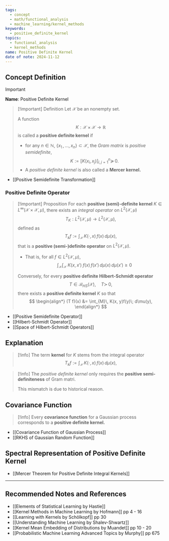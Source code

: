 ```yaml
---
tags:
  - concept
  - math/functional_analysis
  - machine_learning/kernel_methods
keywords:
  - positive_definite_kernel
topics:
  - functional_analysis
  - kernel_methods
name: Positive Definite Kernel
date of note: 2024-11-12
---
```


## Concept Definition

>[!important]
>**Name**: Positive Definite Kernel

>[!important] Definition
>Let $\mathcal{X}$ be an nonempty set. 
>
>A function $$K: \mathcal{X} \times \mathcal{X} \to \mathbb{R}$$ is called  a **positive definite kernel** if 
>- for any $n\in \mathbb{N}$, $\left\{ x_{1} \,{,}\ldots{,}\,x_{n}\right\} \subset \mathcal{X}$, the *Gram matrix*  is *positive semidefinite*,  $$K := [K(x_{i}, x_{j})]_{i,j=1}^{n} \succeq\,0.$$
>- A *positive definite kernel* is also called a **Mercer kernel.**

- [[Positive Semidefinite Transformation]]


### Positive Definite Operator

>[!important] Proposition
>For each **positive (semi)-definite kernel** $K \in L^{\infty}(\mathcal{X}\times \mathcal{X}, \mu)$, there exists an *integral operator* on $L^2(\mathcal{X},\mu)$
>$$
>T_{K}: L^2(\mathcal{X},\mu) \to L^2(\mathcal{X},\mu),
>$$
>defined as 
>$$
>T_{k}f := \int_{\mathcal{X}}\,K(\cdot, x)\,f(x)\,d\mu(x),
>$$
>that is a **positive (semi-)definite operator** on $L^2(\mathcal{X},\mu)$. 
>- That is, for all $f\in L^{2}(\mathcal{X},\mu)$, $$\int_{\mathcal{X}}\int_{\mathcal{X}}\;K(x, x')\;f(x)\,f(x')\,d\mu (x)\,d\mu(x') \ge 0$$
>  
>Conversely, for every **positive definite Hilbert-Schmidt operator** $$T\in \mathcal{B}_{HS}(\mathcal{X}), \quad T \succ\, 0,$$ there exists a **positive definite kernel** $K$ so that
>$$
> \begin{align*}
> (T f)(x) &= \int_{M}\, K(x, y)f(y)\; d\mu(y),
> \end{align*}
>$$   

- [[Positive Semidefinite Operator]]
- [[Hilbert-Schmidt Operator]]
- [[Space of Hilbert-Schmidt Operators]]


## Explanation

>[!info]
>The term **kernel** for $K$ stems from the integral operator
>$$
>T_{k}f := \int_{\mathcal{X}}\,K(\cdot, x)\,f(x)\,d\mu(x),
>$$

>[!info]
>The *positive definite kernel* only requires the **positive semi-definiteness** of Gram matri.
>
>This mismatch is due to historical reason.


## Covariance Function

>[!info]
>Every **covariance function** for a Gaussian process corresponds to a **positive definite kernel.**

- [[Covariance Function of Gaussian Process]]
- [[RKHS of Gaussian Random Function]]


## Spectral Representation of Positive Definite Kernel

- [[Mercer Theorem for Positive Definite Integral Kernels]]



-----------
##  Recommended Notes and References



- [[Elements of Statistical Learning by Hastie]]
- [[Kernel Methods in Machine Learning by Hofmann]] pp 4 - 16
- [[Learning with Kernels by Schölkopf]] pp 30
- [[Understanding Machine Learning by Shalev-Shwartz]]
- [[Kernel Mean Embedding of Distributions by Muandet]] pp 10 - 20
- [[Probabilistic Machine Learning Advanced Topics by Murphy]] pp 675